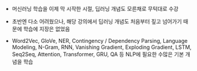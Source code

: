 - 머신러닝 학습을 이제 막 시작한 시절, 딥러닝 개념도 모른채로 무턱대로 수강
- 초반엔 다소 어려웠으나, 해당 강의에서 딥러닝 개념도 처음부터 짚고 넘어가기 때문에 학습에 지장은 없었음

- Word2Vec, GloVe, NER, Contingency / Dependency Parsing, Language Modeling, N-Gram, RNN, Vanishing Gradient, Exploding Gradient, LSTM, Seq2Seq, Attention, Transformer, GRU, QA 등 NLP에 필요한 수많은 기본 개념을 학습 
